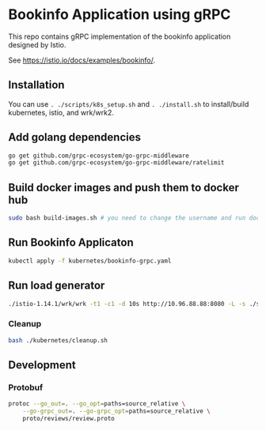 # Bookinfo Application using gRPC

This repo contains gRPC implementation of the bookinfo application designed by Istio. 

See <https://istio.io/docs/examples/bookinfo/>.

<!-- |![Bookinfo Call Graph](./bookinfo.png)|
|:--:| 
| *Bookinfo Application Call Graph* | -->

## Installation

You can use `. ./scripts/k8s_setup.sh` and `. ./install.sh` to install/build kubernetes, istio, and wrk/wrk2.

## Add golang dependencies

```bash
go get github.com/grpc-ecosystem/go-grpc-middleware
go get github.com/grpc-ecosystem/go-grpc-middleware/ratelimit
```

## Build docker images and push them to docker hub

```bash
sudo bash build-images.sh # you need to change the username and run docker login
```

## Run Bookinfo Applicaton

```bash
kubectl apply -f kubernetes/bookinfo-grpc.yaml
```


## Run load generator

```bash
./istio-1.14.1/wrk/wrk -t1 -c1 -d 10s http://10.96.88.88:8080 -L -s ./scripts/lua/bookinfo.lua
```

### Cleanup

```bash
bash ./kubernetes/cleanup.sh
```

## Development

### Protobuf 
```bash
protoc --go_out=. --go_opt=paths=source_relative \
    --go-grpc_out=. --go-grpc_opt=paths=source_relative \
    proto/reviews/review.proto 
```
